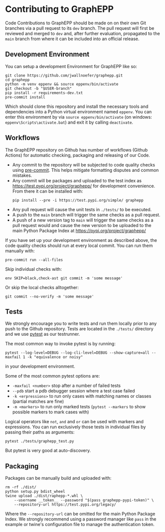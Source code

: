 # Contributing to GraphEPP

Code Contributions to GraphEPP should be made on on their own Git
branches via a pull request to its `dev` branch. The pull request will
first be reviewed and merged to `dev` and, after further evaluation,
propagated to the `main` branch from where it can be included into
an official release.

## Development Environment

You can setup a development Environment for GraphEPP like so:

```
git clone https://github.com/jwallnoefer/graphepp.git
cd graphepp
python -m venv eppenv && source eppenv/bin/activate
git checkout -b "$USER-branch"
pip install -r requirements-dev.txt
pre-commit install
```

Which should clone this repository and install the necessary tools and
dependencies into a Python virtual environment named `eppenv`.
You can enter this environment by via `source eppenv/bin/activate`
(on windows: `eppenv\Scripts\activate.bat`) and exit it by calling
`deactivate`.

## Workflows

The GraphEPP repository on Github has number of workflows
(Github Actions) for automatic checking, packaging and releasing of
our Code.

 * Any commit to the repository will be subjected to code quality checks
   using [pre-commit](https://pre-commit.com/). This helps mitigate
   formatting disputes and common mistakes.
 * Any commit will be packages and uploaded to the test index as
   https://test.pypi.org/project/graphepp/ for development convenience.
   From there it can be installed with:
   ```
   pip install --pre -i https://test.pypi.org/simple/ graphepp
   ```
 * Any pull request will cause the unit tests in `./tests/` to be
   executed.
 * A push to the `main` branch will trigger the same checks as a pull
   request.
 * A push of a new version tag to `main` will trigger the same checks
   as a pull request would and cause the new version to be uploaded to the
   main Python Package Index at https://pypi.org/project/graphepp/

If you have set up your development environment as described above,
the code quality checks should run at every local commit.
You can run them manually with:

```
pre-commit run --all-files
```

Skip individual checks with:

```
env SKIP=black,check-ast git commit -m 'some message'
```

Or skip the local checks alltogether:

```
git commit --no-verify -m 'some message'
```

## Tests

We strongly encourage you to write tests and run them locally prior to
any push to the Github repository.
Tests are located in the `./tests/` directory and we use [pytest](https://docs.pytest.org/en/stable/)
as our testrunner.

The most common way to invoke pytest is by running:

```
pytest --log-level=DEBUG --log-cli-level=DEBUG --show-capture=all --maxfail 1 -k "equivalence or noisy"
```

in your development environment.

Some of the most common pytest options are:

 * `-maxfail <number>` stop after a number of failed tests
 * `--pdb` start a pdb debugger session where a test case failed
 * `-k <erpressions>` to run only cases with matching names or classes (partial matches are fine)
 * `-m <markers>` to run only marked tests (`pytest --markers` to show possible markers to mark cases with)

Logical operators like `not`, `and` and `or` can be used with markers and expressions.
You can run exclusively those tests in individual files by passing their paths as
arguments:

```
pytest ./tests/graphepp_test.py
```

But pytest is very good at auto-discovery.

## Packaging

Packages can be manually build and uploaded with:

```
rm -rf ./dist/
python setup.py bdist_wheel
twine upload ./dist/raphepp-*.whl \
    --username __token__ --password "$(pass graphepp-pypi-token)" \
    --repository-url https://test.pypi.org/legacy/
```

Where the `--repository-url` can be omitted for the main Python Package
Index. We strongly recommend using a password manager like `pass` in
the example or twine's configuration file to manage the authentication token.
